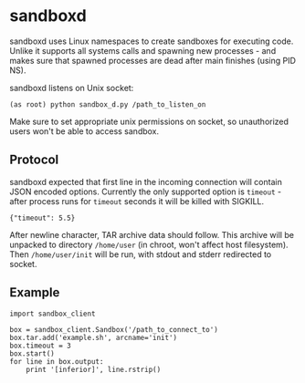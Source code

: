 
sandboxd
==================

sandboxd uses Linux namespaces to create sandboxes for executing code.
Unlike it supports all systems calls and spawning new processes - and makes sure that
spawned processes are dead after main finishes (using PID NS).

sandboxd listens on Unix socket:

```
(as root) python sandbox_d.py /path_to_listen_on
```

Make sure to set appropriate unix permissions on socket, so unauthorized users won't be able
to access sandbox.

Protocol
------------------

sandboxd expected that first line in the incoming connection will contain JSON encoded options.
Currently the only supported option is `timeout` - after process runs for `timeout` seconds it
will be killed with SIGKILL.

```
{"timeout": 5.5}
```

After newline character, TAR archive data should follow. This archive will be unpacked to
directory `/home/user` (in chroot, won't affect host filesystem). Then `/home/user/init` will
be run, with stdout and stderr redirected to socket.

Example
---------------------

```
import sandbox_client

box = sandbox_client.Sandbox('/path_to_connect_to')
box.tar.add('example.sh', arcname='init')
box.timeout = 3
box.start()
for line in box.output:
    print '[inferior]', line.rstrip()
```
